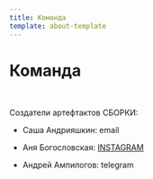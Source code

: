 ```yaml
---
title: Команда
template: about-template
---
```


# Команда
<br>

Создатели артефтактов СБОРКИ:

+ Саша Андрияшкин: email

+ Аня Богословская: <a href=https://instagram.com/cicfest>INSTAGRAM</a>

+ Андрей Ампилогов: telegram

